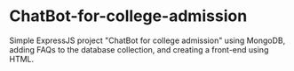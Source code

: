 # ChatBot-for-college-admission
Simple ExpressJS project "ChatBot for college admission" using MongoDB, adding FAQs to the database collection, and creating a front-end using HTML.
